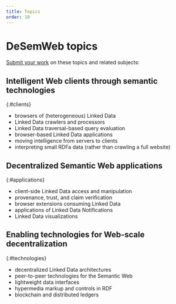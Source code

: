 ```yaml
---
title: Topics
order: 10
---
```

# DeSemWeb topics
[Submit your work](/contributions/) on these topics and related subjects:

## Intelligent Web clients through semantic technologies
{:#clients}

- browsers of (heterogeneous) Linked Data
- Linked Data crawlers and processors
- Linked Data traversal-based query evaluation
- browser-based Linked Data applications
- moving intelligence from servers to clients
- interpreting small RDFa data (rather than crawling a full website)

## Decentralized Semantic Web applications
{:#applications}
- client-side Linked Data access and manipulation
- provenance, trust, and claim verification
- browser extensions consuming Linked Data
- applications of Linked Data Notifications
- Linked Data visualizations

## Enabling technologies for Web-scale decentralization
{:#technologies}
- decentralized Linked Data architectures
- peer-to-peer technologies for the Semantic Web
- lightweight data interfaces
- hypermedia markup and controls in RDF
- blockchain and distributed ledgers
